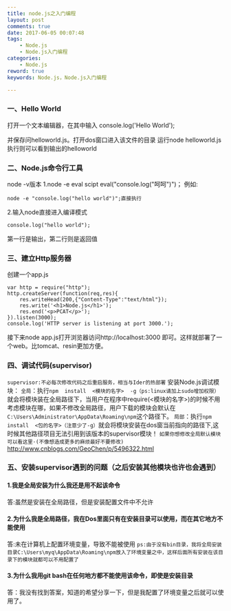 ```yaml
---
title: node.js之入门编程
layout: post
comments: true
date: 2017-06-05 00:07:48
tags:
	- Node.js
	- Node.js入门编程
categories:
	- Node.js
reword: true
keywords: Node.js，Node.js入门编程

---
```

### 一、Hello World
打开一个文本编辑器，在其中输入
console.log('Hello World');
<!--more-->
并保存问helloworld.js。打开dos窗口进入该文件的目录
运行node helloworld.js执行则可以看到输出的helloworld
### 二、Node.js命令行工具
node -v版本
1.node -e eval scipt eval("console.log("呵呵")")；
例如:
```
node -e "console.log("hello world")";直接执行
```
2.输入node直接进入编译模式
```
console.log("hello world");
```
第一行是输出，第二行则是返回值
### 三、建立Http服务器
创建一个app.js
```
var http = require("http");
http.createServer(function(req,res){
	res.writeHead(200,{"Content-Type":"text/html"});
	res.write('<h1>Node.js</h1>');
	res.end('<p>PCAT</p>');
}).listen(3000); 
console.log('HTTP server is listening at port 3000.');
```
接下来node app.js打开浏览器访问http://localhost:3000 即可。这样就部署了一个web。比tomcat、resin更加方便。
### 四、调试代码(supervisor)
`supervisor:不必每次修改代码之后重启服务，相当与Ider的热部署`
安装Node.js调试模块：
`全局`：执行`npm  install  <模块的名字>  -g（ps:linux请加上sudo增加权限）` 就会将模块装在全局路径下，当用户在程序中require(<模块的名字>)的时候不用考虑模块在哪，如果不修改全局路径，用户下载的模块会默认在`C:\Users\Administrator\AppData\Roaming\npm`这个路径下。
`局部`：执行`npm  install  <包的名字>（注意少了-g）`就会将模块安装在dos窗当前指向的路径下,这时候其他路径项目无法引用到该版本的supervisor模块！
`如果你想修改全局默认模块可以看这里·(不像想造成更多的麻烦最好不要修改)`
http://www.cnblogs.com/GeoChen/p/5496322.html
### 五、安装supervisor遇到的问题（之后安装其他模块也许也会遇到）
#### 1.我是全局安装为什么我还是用不起该命令
答:虽然是安装在全局路径，但是安装配置文件中不允许
#### 2.为什么我是全局路径，我在Dos里面只有在安装目录可以使用，而在其它地方不能使用
答:未在计算机上配置环境变量，导致不能被使用
``ps:由于没有bin目录，我将全局安装目录C:\Users\myq\AppData\Roaming\npm放入了环境变量之中，这样后面所有安装在该目录下的模块就都可以不用配置了``
#### 3.为什么我用git bash在任何地方都不能使用该命令，即使是安装目录
答：我没有找到答案，知道的希望分享一下，但是我配置了环境变量之后就可以使用了。